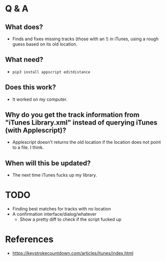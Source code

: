 # Q & A

## What does?
- Finds and fixes missing tracks (those with an !) in iTunes, using a rough guess based on its old location.

## What need?
- `pip3 install appscript editdistance`

## Does this work?
- It worked on my computer.

## Why do you get the track information from "iTunes Library.xml" instead of querying iTunes (with Applescript)?
- Applescript doesn't returns the old location if the location does not point to a file. I think.

## When will this be updated?
- The next time iTunes fucks up my library.

# TODO
- Finding best matches for tracks with no location
- A confirmation interface/dialog/whatever
  - Show a pretty diff to check if the script fucked up

# References
- https://keystrokecountdown.com/articles/itunes/index.html
